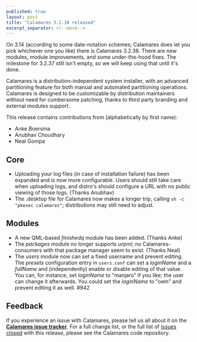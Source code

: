 ```yaml
---
published: true
layout: post
title: "Calamares 3.2.38 released"
excerpt_separator: <!--more-->
---
```


On 3.14 (according to some date-notation schemes; Calamares does let
you pick whichever one you like) there is Calamares 3.2.38.
There are new modules, module improvements, and some under-the-hood
fixes. The milestone for 3.2.37 still isn't empty, so we will keep
using that until it's done.

Calamares is a distribution-independent system installer, with an advanced
partitioning feature for both manual and automated partitioning operations.
Calamares is designed to be customizable by distribution maintainers without
need for cumbersome patching, thanks to third party branding and external
modules support.

<!--more-->

This release contains contributions from (alphabetically by first name):
 - Anke Boersma
 - Anubhav Choudhary
 - Neal Gompa

## Core ##
 - Uploading your log files (in case of installation failure) has been
   expanded and is now more configurable. Users should still take care
   when uploading logs, and distro's should configure a URL with
   no public viewing of those logs. (Thanks Anubhav)
 - The .desktop file for Calamares now makes a longer trip, calling
   `sh -c "pkexec calamares"`; distributions may still need to adjust.

## Modules ##
 - A new QML-based *finishedq* module has been added. (Thanks Anke)
 - The *packages* module no longer supports *urpmi*; no Calamares-
   consumers with that package manager seem to exist. (Thanks Neal)
 - The *users* module now can set a fixed username and prevent editing.
   The *presets* configuration entry in `users.conf` can set a *loginName*
   and a *fullName* and (independently) enable or disable editing of
   that value. You can, for instance, set *loginName* to "manjaro" if
   you like; the user can change it afterwards. You could set the
   *loginName* to "oem" and prevent editing it as well. #942

## Feedback ##

If you experience an issue with Calamares, please tell us all about it
on the [**Calamares issue tracker**][1]. For a full change list, or
the full list of [issues closed][2] with this release, please see the
Calamares code repository.

[1]: https://github.com/calamares/calamares/issues
[2]: https://github.com/calamares/calamares/issues?q=milestone%3Av3.2.37

